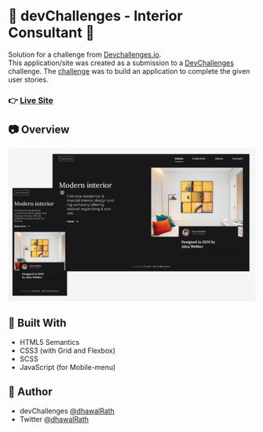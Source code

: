 # :star2: devChallenges - Interior Consultant :star2:

Solution for a challenge from [Devchallenges.io](https://devchallenges.io). </br>
This application/site was created as a submission to a [DevChallenges](https://devchallenges.io/challenges) challenge. The [challenge](https://devchallenges.io/challenges/Jymh2b2FyebRTUljkNcb) was to build an application to complete the given user stories.

### :point_right: [Live Site](https://interior-consultant-challenge-4.netlify.app/)

## :camera: Overview

![ss](./ss.png)

## :muscle: Built With

- HTML5 Semantics
- CSS3 (with Grid and Flexbox)
- SCSS
- JavaScript (for Mobile-menu)

## :man: Author

- devChallenges [@dhawalRath](https://devchallenges.io/portfolio/dhawalRath)
- Twitter [@dhawalRath](https://{twitter.com/dhawalRath})
